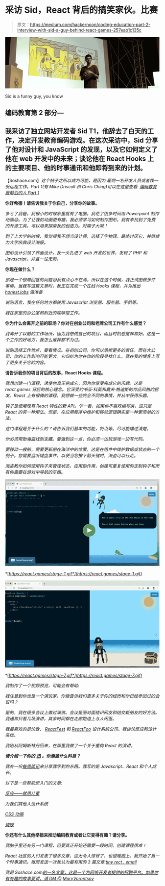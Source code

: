 # 采访 Sid，React 背后的搞笑家伙。比赛

> 原文：<https://medium.com/hackernoon/coding-education-part-2-interview-with-sid-a-guy-behind-react-games-257eab1c135c>

![](img/d4f5fc10e445c2046e3d5bb0f73c9201.png)

Sid is a funny guy, you know

## 编码教育第 2 部分—

## 我采访了独立网站开发者 Sid T1，他辞去了白天的工作，决定开发教育编码游戏。在这次采访中，Sid 分享了他对设计和 JavaScript 的发现，以及它如何定义了他在 web 开发中的未来；谈论他在 React Hooks 上的主要项目、他的时事通讯和他即将到来的计划。

【Soshace.com】[](https://soshace.com/)**这个帖子之所以成为可能，是因为:雇佣一名开发人员或者找一份远程工作。Part 1(有 Mike Driscoll 和 Chris Ching)可以在这里查看:* [*编码教育最前沿的人 Part 1*](https://hackernoon.com/people-at-the-forefront-of-coding-education-part-1-q-a-with-mike-driscoll-an-author-of-python-628353366ddb)*

****你好希德！请告诉我关于你自己，分享你的故事。****

*多亏了我爸，我很小的时候家里就有了电脑。我花了很多时间用 Powerpoint 制作动画😋。为了让我的动画更有趣，我必须学习如何制作图形。我有幸找到了免费的开源工具，可以用来探索我的创造力。对瘸子大喊！*

*到了上大学的时候，我觉得我不想当设计师，选择了学物理。最终讨厌它，并继续为大学庆典设计海报。*

*图形设计引领了界面设计，我一头扎进了 web 开发的世界，发现了 PHP 和 Javascript，并且一往无前。*

****你现在做什么？****

*那是一个很难回答的问题😅我有点心不在焉，所以在这个时候，我正试图做多件事情。当我写这篇文章时，我正在完成一个在线 Hooks 课程，并为推出 [honest.jobs](https://honest.jobs/) 做准备*

*说到语言，我在任何地方都使用 Javascript 浏览器、服务器、手机等。*

*我在家里的办公室和附近的咖啡馆工作。*

****你为什么会离开之前的职场？你对在创业公司和老牌公司工作有什么感觉？****

*我离开了以前的工作场所，因为我想做自己的项目，而且时机感觉非常好。这是一个工作的好地方，我怎么推荐都不为过。*

*说到选择工作地点，要看情况。在初创公司，你可以承担更多的责任，而在大公司，你的工作影响可能更大。它归结为你在你的阶段寻找什么。我在我的博客上写了更多关于它的内容。*

****请告诉我你的项目背后的故事，React Hooks 课程。****

*我想创建一门课程，诱使你真正完成它，因为你享受完成它的乐趣。这是 react.games 背后的核心理念。它深受约书亚·科莫和戴夫·格迪斯的作品风格的启发。React 上有很棒的课程，我想做一些完全不同的事情，并从中获得乐趣。*

*钩子是使用现有 React 特性的新 API。乍一看，如果你不喜欢编写类，这只是 React 的另一种用法。但是，在应用程序中维护和移动逻辑确实是一种更简单的方法。*

*这门课程是关于什么的？请告诉我们基本的功能，特点等。尽可能描述清楚。*

*你必须帮助海盗找到宝藏。要做到这一点，你必须一边玩游戏一边写代码。*

*要移动一艘船，需要更新船在海洋中的位置，这是在组件中维护数据或状态的一个例子。您需要监听键盘事件，以便当您按下箭头键时，海盗可以行走。*

*海盗教你如何使用钩子来管理状态，应用副作用，创建可重复使用的定制钩子和所有你需要在游戏中导航的东西。*

*![](img/8904ba5b65f40e2ab76c518980e42da0.png)*

*[*https://react.games/stage-1.gif*](https://react.games/stage-1.gif)*

*![](img/d76af65bc224d8b044cc76db477d57f3.png)*

*[*https://react.games/stage-7.gif*](https://react.games/stage-7.gif)*

*我制作了一个视频预览，可能会有帮助:*

*我注意到你也是一个演说家。你能告诉我们更多关于你的经历和你已经参加过的会议吗？*

*是的，我在很多会议上做过演讲。会议是面对面结识网友和结交新朋友的好方法。我通常只看几场演讲，其余时间都在走廊跑道上与人闲逛。*

*我最喜欢的是伦敦、 [ReactFest](https://reactfest.com/) 和 [ReactFoo](https://reactfoo.in) 设计系统公司。我谈论反应和设计系统。*

*我刚从阿姆斯特丹回来，在那里我做了一个关于重构 React 的演讲。*

****请介绍一下你的*** [***迅***](https://sid.studio/newsletter/) ***。你涵盖什么科目？****

*我有一份[每周简讯](https://sid.studio/newsletter/)来分享我学到的东西。我写的是 Javascript、React 和个人成长。*

*以下是一些帮助您入门的文章:*

*[反应——就用儿童](https://sid.studio/post/just-use-children/)*

*为我们其他人设计系统*

*[CSS 动画](https://sid.studio/post/css-animation/)*

*[烧毁](https://sid.studio/post/burnout/)*

****你还有什么其他举措来推动编码教育或者让它变得有趣？请分享。****

*我脑子里还有另一门课程，但要真正开始还需要一段时间。创建课程很难！*

*React 社区的人们发表了很多文章，这太令人惊讶了。也很难跟上。我开始了另一个时事通讯，每周发送一次我认为最有用的 3 篇文章:[tiny rect . email](https://tinyreact.email)*

*我是 Soshace.com[的一名文案，这是一个为网络开发者提供的招聘平台。如果你有有趣的故事要讲，请 DM @](http://soshace.com) [MaryVorontsov](https://twitter.com/MaryVorontsov)*